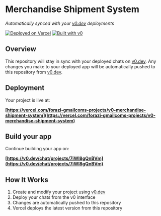 # Merchandise Shipment System

*Automatically synced with your [v0.dev](https://v0.dev) deployments*

[![Deployed on Vercel](https://img.shields.io/badge/Deployed%20on-Vercel-black?style=for-the-badge&logo=vercel)](https://vercel.com/forazi-gmailcoms-projects/v0-merchandise-shipment-system)
[![Built with v0](https://img.shields.io/badge/Built%20with-v0.dev-black?style=for-the-badge)](https://v0.dev/chat/projects/7iWI8gQnBVm)

## Overview

This repository will stay in sync with your deployed chats on [v0.dev](https://v0.dev).
Any changes you make to your deployed app will be automatically pushed to this repository from [v0.dev](https://v0.dev).

## Deployment

Your project is live at:

**[https://vercel.com/forazi-gmailcoms-projects/v0-merchandise-shipment-system](https://vercel.com/forazi-gmailcoms-projects/v0-merchandise-shipment-system)**

## Build your app

Continue building your app on:

**[https://v0.dev/chat/projects/7iWI8gQnBVm](https://v0.dev/chat/projects/7iWI8gQnBVm)**

## How It Works

1. Create and modify your project using [v0.dev](https://v0.dev)
2. Deploy your chats from the v0 interface
3. Changes are automatically pushed to this repository
4. Vercel deploys the latest version from this repository
